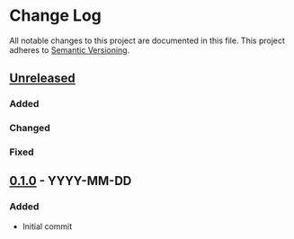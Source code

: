 # Change Log
All notable changes to this project are documented in this file.
This project adheres to [Semantic Versioning](http://semver.org/).

## [Unreleased](https://github.com/VendorName/cakephp-plugin-name/compare/0.1.0...master)
### Added

### Changed

### Fixed

## [0.1.0](https://github.com/VendorName/cakephp-plugin-name/releases/tag/0.1.0) - YYYY-MM-DD
### Added
- Initial commit

